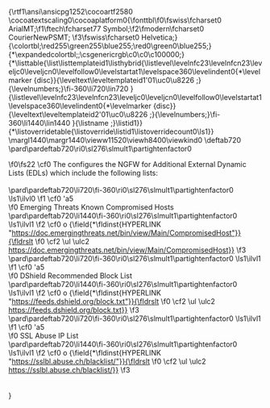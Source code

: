 {\rtf1\ansi\ansicpg1252\cocoartf2580
\cocoatextscaling0\cocoaplatform0{\fonttbl\f0\fswiss\fcharset0 ArialMT;\f1\ftech\fcharset77 Symbol;\f2\fmodern\fcharset0 CourierNewPSMT;
\f3\fswiss\fcharset0 Helvetica;}
{\colortbl;\red255\green255\blue255;\red0\green0\blue255;}
{\*\expandedcolortbl;;\csgenericrgb\c0\c0\c100000;}
{\*\listtable{\list\listtemplateid1\listhybrid{\listlevel\levelnfc23\levelnfcn23\leveljc0\leveljcn0\levelfollow0\levelstartat1\levelspace360\levelindent0{\*\levelmarker \{disc\}}{\leveltext\leveltemplateid1\'01\uc0\u8226 ;}{\levelnumbers;}\fi-360\li720\lin720 }{\listlevel\levelnfc23\levelnfcn23\leveljc0\leveljcn0\levelfollow0\levelstartat1\levelspace360\levelindent0{\*\levelmarker \{disc\}}{\leveltext\leveltemplateid2\'01\uc0\u8226 ;}{\levelnumbers;}\fi-360\li1440\lin1440 }{\listname ;}\listid1}}
{\*\listoverridetable{\listoverride\listid1\listoverridecount0\ls1}}
\margl1440\margr1440\vieww11520\viewh8400\viewkind0
\deftab720
\pard\pardeftab720\ri0\sl276\slmult1\partightenfactor0

\f0\fs22 \cf0 The configures the NGFW for Additional External Dynamic Lists (EDLs) which include the following lists:\
\
\pard\pardeftab720\li720\fi-360\ri0\sl276\slmult1\partightenfactor0
\ls1\ilvl0
\f1 \cf0 \'a5	
\f0 Emerging Threats Known Compromised Hosts\
\pard\pardeftab720\li1440\fi-360\ri0\sl276\slmult1\partightenfactor0
\ls1\ilvl1
\f2 \cf0 o	{\field{\*\fldinst{HYPERLINK "https://doc.emergingthreats.net/bin/view/Main/CompromisedHost"}}{\fldrslt 
\f0 \cf2 \ul \ulc2 https://doc.emergingthreats.net/bin/view/Main/CompromisedHost}}
\f3 \
\pard\pardeftab720\li720\fi-360\ri0\sl276\slmult1\partightenfactor0
\ls1\ilvl1
\f1 \cf0 \'a5	
\f0 DShield Recommended Block List\
\pard\pardeftab720\li1440\fi-360\ri0\sl276\slmult1\partightenfactor0
\ls1\ilvl1
\f2 \cf0 o	{\field{\*\fldinst{HYPERLINK "https://feeds.dshield.org/block.txt"}}{\fldrslt 
\f0 \cf2 \ul \ulc2 https://feeds.dshield.org/block.txt}}
\f3 \
\pard\pardeftab720\li720\fi-360\ri0\sl276\slmult1\partightenfactor0
\ls1\ilvl1
\f1 \cf0 \'a5	
\f0 SSL Abuse IP List\
\pard\pardeftab720\li1440\fi-360\ri0\sl276\slmult1\partightenfactor0
\ls1\ilvl1
\f2 \cf0 o	{\field{\*\fldinst{HYPERLINK "https://sslbl.abuse.ch/blacklist/"}}{\fldrslt 
\f0 \cf2 \ul \ulc2 https://sslbl.abuse.ch/blacklist/}}
\f3 \
\
\
	}